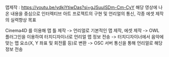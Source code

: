 맵제작 : https://youtu.be/ydkiYtiwDas?si=gJSuuISDm-Cm-CyY
해당 영상에 나온 내용을 중심으로 인터렉티브 아트 프로젝트의 구현 및 언리얼의 통신, 각종 에셋 제작의 실력향상 목표

Cinema4D 를 이용해 맵 틀 제작 -> 언리얼로 기본적인 맵 제작, 에셋 제작 -> OWL 플러그인을 이용하여 터치디자이너로 언리얼 맵 정보 전송 -> 터치디자이너에서 음악에 맞는 맵 요소(X, Y 좌표 및 회전률 등)로 변환 -> OSC 서버 통신을 통해 언리얼로 해당 정보 전송
